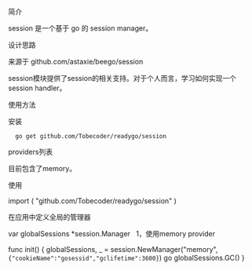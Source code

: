 简介

session 是一个基于 go 的 session manager。

设计思路

来源于 github.com/astaxie/beego/session

session模块提供了session的相关支持。对于个人而言，学习如何实现一个session handler。  

使用方法

安装

```
  go get github.com/Tobecoder/readygo/session
```
providers列表

目前包含了memory。

使用

  import (
    "github.com/Tobecoder/readygo/session"
  )

在应用中定义全局的管理器

  var globalSessions *session.Manager
  
1，使用memory provider

  func init() {
  	globalSessions, _ = session.NewManager("memory", `{"cookieName":"gosessid","gclifetime":3600}`)
  	go globalSessions.GC()
  }
